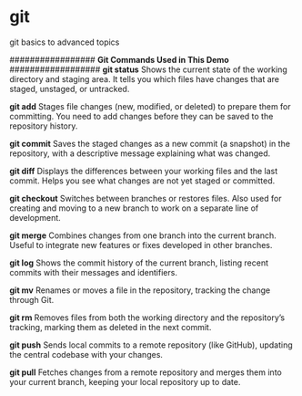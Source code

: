 # git
git basics to advanced topics

################# **Git Commands Used in This Demo** ##################
**git status**
Shows the current state of the working directory and staging area. It tells you which files have changes that are staged, unstaged, or untracked.

**git add**
Stages file changes (new, modified, or deleted) to prepare them for committing. You need to add changes before they can be saved to the repository history.

**git commit**
Saves the staged changes as a new commit (a snapshot) in the repository, with a descriptive message explaining what was changed.

**git diff**
Displays the differences between your working files and the last commit. Helps you see what changes are not yet staged or committed.

**git checkout**
Switches between branches or restores files. Also used for creating and moving to a new branch to work on a separate line of development.

**git merge**
Combines changes from one branch into the current branch. Useful to integrate new features or fixes developed in other branches.

**git log**
Shows the commit history of the current branch, listing recent commits with their messages and identifiers.

**git mv**
Renames or moves a file in the repository, tracking the change through Git.

**git rm**
Removes files from both the working directory and the repository’s tracking, marking them as deleted in the next commit.

**git push**
Sends local commits to a remote repository (like GitHub), updating the central codebase with your changes.

**git pull**
Fetches changes from a remote repository and merges them into your current branch, keeping your local repository up to date.

